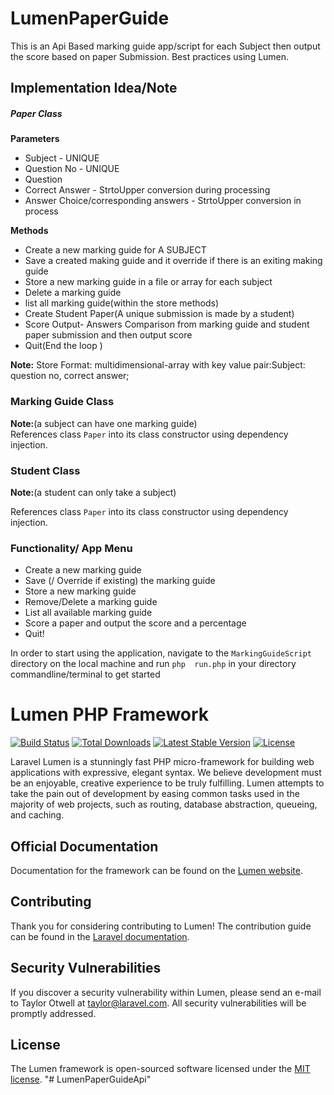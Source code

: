 # LumenPaperGuide

This is an Api Based marking guide app/script for each Subject then output the score based on paper Submission.  Best practices using Lumen.
<br>
## Implementation Idea/Note
##### Paper Class
**Parameters**<br>
- Subject - UNIQUE<br>
- Question No - UNIQUE<br>
- Question <br>
- Correct Answer - StrtoUpper conversion during processing
- Answer Choice/corresponding answers - StrtoUpper  conversion in process<br>


**Methods**
- Create a new marking guide for A SUBJECT
- Save a created making guide and it  override if there is an exiting making guide
- Store a new marking guide in a file or array for each subject
- Delete a marking guide
- list all marking guide(within the store methods)
- Create Student Paper(A unique submission is made by a student)
- Score Output- Answers Comparison from marking guide and student paper submission and then output score
- Quit(End the loop )

**Note:** Store Format: multidimensional-array with key value pair:Subject: question no, correct answer;

### Marking Guide Class 
**Note:**(a subject can have one marking guide)<br>
References class `Paper` into its class constructor  using dependency injection. 
### Student Class
**Note:**(a student can only take a subject)<br>

References class `Paper` into its class constructor  using dependency injection. 

### Functionality/ App Menu
 - Create a new marking guide
 - Save (/ Override if existing) the marking guide
 - Store a new marking guide 
 - Remove/Delete a marking guide
 - List all available marking guide
 - Score a paper and output the score and a percentage
 - Quit!

In order to start using the application, navigate to the `MarkingGuideScript` directory on the local machine and run `php  run.php` in your directory commandline/terminal to get started




# Lumen PHP Framework

[![Build Status](https://travis-ci.org/laravel/lumen-framework.svg)](https://travis-ci.org/laravel/lumen-framework)
[![Total Downloads](https://poser.pugx.org/laravel/lumen-framework/d/total.svg)](https://packagist.org/packages/laravel/lumen-framework)
[![Latest Stable Version](https://poser.pugx.org/laravel/lumen-framework/v/stable.svg)](https://packagist.org/packages/laravel/lumen-framework)
[![License](https://poser.pugx.org/laravel/lumen-framework/license.svg)](https://packagist.org/packages/laravel/lumen-framework)

Laravel Lumen is a stunningly fast PHP micro-framework for building web applications with expressive, elegant syntax. We believe development must be an enjoyable, creative experience to be truly fulfilling. Lumen attempts to take the pain out of development by easing common tasks used in the majority of web projects, such as routing, database abstraction, queueing, and caching.

## Official Documentation

Documentation for the framework can be found on the [Lumen website](https://lumen.laravel.com/docs).

## Contributing

Thank you for considering contributing to Lumen! The contribution guide can be found in the [Laravel documentation](https://laravel.com/docs/contributions).

## Security Vulnerabilities

If you discover a security vulnerability within Lumen, please send an e-mail to Taylor Otwell at taylor@laravel.com. All security vulnerabilities will be promptly addressed.

## License

The Lumen framework is open-sourced software licensed under the [MIT license](https://opensource.org/licenses/MIT).
"# LumenPaperGuideApi" 
